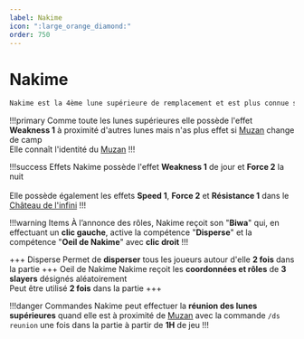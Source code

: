 ```yaml
---
label: Nakime
icon: ":large_orange_diamond:"
order: 750
---
```


# Nakime

```txt
Nakime est la 4ème lune supérieure de remplacement et est plus connue sous le surnom de "la démone au biwa"
```

!!!primary
Comme toute les lunes supérieures elle possède l'effet **Weakness 1** à proximité d'autres lunes mais n'as plus effet si [Muzan](./muzan) change de camp <br>
Elle connaît l'identité du [Muzan](./muzan)
!!!

!!!success Effets
Nakime possède l'effet **Weakness 1** de jour et **Force 2** la nuit <br>
<br>
Elle possède également les effets **Speed 1**, **Force 2** et **Résistance 1** dans le [Château de l'infini](/demonslayer-uhc/divers/cdi)
!!!

!!!warning Items
À l’annonce des rôles, Nakime reçoit son "**Biwa**" qui, en effectuant un **clic gauche**, active la compétence "**Disperse**" et la compétence "**Oeil de Nakime**" avec **clic droit**
!!!

+++ Disperse
Permet de **disperser** tous les joueurs autour d'elle **2 fois** dans la partie
+++ Oeil de Nakime
Nakime reçoit les **coordonnées et rôles** de **3 slayers** désignés aléatoirement <br>
Peut être utilisé **2 fois** dans la partie
+++

!!!danger Commandes
Nakime peut effectuer la **réunion des lunes supérieures** quand elle est à proximité de [Muzan](./muzan) avec la commande ```/ds reunion``` une fois dans la partie à partir de **1H** de jeu
!!!






